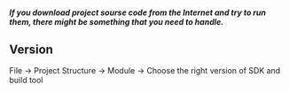 ##### If you download project sourse code from the Internet and try to run them, there might be something that you need to handle.


## Version

File -> Project Structure -> Module -> Choose the right version of SDK and build tool
